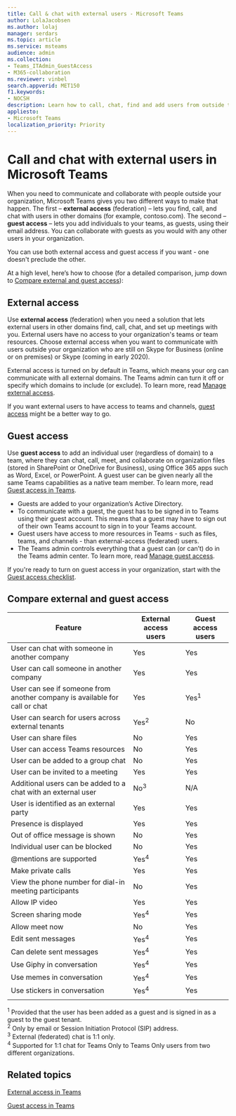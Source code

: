 ```yaml
---
title: Call & chat with external users - Microsoft Teams
author: LolaJacobsen
ms.author: lolaj
manager: serdars
ms.topic: article
ms.service: msteams
audience: admin
ms.collection: 
- Teams_ITAdmin_GuestAccess
- M365-collaboration
ms.reviewer: vinbel
search.appverid: MET150
f1.keywords:
- NOCSH
description: Learn how to call, chat, find and add users from outside the organization in Microsoft Teams using external access (federation) and guest access.
appliesto: 
- Microsoft Teams
localization_priority: Priority
---
```

Call and chat with external users in Microsoft Teams
======================================================

When you need to communicate and collaborate with people outside your organization, Microsoft Teams gives you two different ways to make that happen. The first – **external access** (federation) – lets  you find, call, and chat with users in other domains (for example, contoso.com). The second – **guest access** – lets you add individuals to your teams, as guests, using their email address. You can collaborate with guests as you would with any other users in your organization.

You can use both external access and guest access if you want - one doesn't preclude the other.

At a high level, here’s how to choose (for a detailed comparison, jump down to [Compare external and guest access](#compare-external-and-guest-access)):

## External access

Use **external access** (federation) when you need a solution that lets external users in other domains find, call, chat, and set up meetings with you. External users have no access to your organization's teams or team resources. Choose external access when you want to communicate with users outside your organization who are still on Skype for Business (online or on premises) or Skype (coming in early 2020). 

External access is turned on by default in Teams, which means your org can communicate with all external domains. The Teams admin can turn it off or specify which domains to include (or exclude). To learn more, read [Manage external access](manage-external-access.md). 

If you want external users to have access to teams and channels, [guest access](#guest-access) might be a better way to go. 


## Guest access

Use **guest access** to add an individual user (regardless of domain) to a team, where they can chat, call, meet, and collaborate on organization files (stored in SharePoint or OneDrive for Business), using Office 365 apps such as Word, Excel, or PowerPoint. A guest user can be given nearly all the same Teams capabilities as a native team member. To learn more, read [Guest access in Teams](guest-access.md).

- Guests are added to your organization’s Active Directory.
- To communicate with a guest, the guest has to be signed in to Teams using their guest account. This means that a guest may have to sign out of their own Teams account to sign in to your Teams account.
- Guest users have access to more resources in Teams - such as files, teams, and channels - than external-access (federated) users.
- The Teams admin controls everything that a guest can (or can’t) do in the Teams admin center. To learn more, read [Manage guest access](manage-guests.md).

If you're ready to turn on guest access in your organization, start with the [Guest access checklist](guest-access-checklist.md).


## Compare external and guest access

| Feature | External access users | Guest access users |
|---------|-----------------------|--------------------|
| User can chat with someone in another company | Yes |Yes |
| User can call someone in another company | Yes | Yes |
| User can see if someone from another company is available for call or chat | Yes | Yes<sup>1</sup> |
| User can search for users across external tenants | Yes<sup>2</sup> | No |
| User can share files | No | Yes |
| User can access Teams resources | No | Yes |
| User can be added to a group chat | No | Yes |
| User can be invited to a meeting | Yes | Yes |
| Additional users can be added to a chat with an external user | No<sup>3</sup> | N/A |
| User is identified as an external party | Yes | Yes |
| Presence is displayed | Yes | Yes |
| Out of office message is shown | No | Yes |
| Individual user can be blocked | No | Yes |
| @mentions are supported | Yes<sup>4</sup> | Yes |
| Make private calls | Yes | Yes |
| View the phone number for dial-in meeting participants | No | Yes |
| Allow IP video | Yes | Yes |
| Screen sharing mode | Yes<sup>4</sup> | Yes |
| Allow meet now | No | Yes |
| Edit sent messages | Yes<sup>4</sup> | Yes |
| Can delete sent messages | Yes<sup>4</sup> | Yes |
| Use Giphy in conversation | Yes<sup>4</sup> | Yes |
| Use memes in conversation | Yes<sup>4</sup> | Yes |
| Use stickers in conversation | Yes<sup>4</sup> | Yes |
||||

<sup>1</sup> Provided that the user has been added as a guest and is signed in as a guest to the guest tenant.<br>
<sup>2</sup> Only by email or Session Initiation Protocol (SIP) address.<br>
<sup>3</sup> External (federated) chat is 1:1 only.<br>
<sup>4</sup> Supported for 1:1 chat for Teams Only to Teams Only users from two different organizations. 

## Related topics

[External access in Teams](manage-external-access.md)

[Guest access in Teams](guest-access.md)

